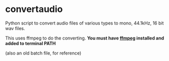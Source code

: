 # convertaudio
Python script to convert audio files of various types to mono, 44.1kHz, 16 bit wav files.

This uses ffmpeg to do the converting. 
**You must have [ffmpeg](https://www.ffmpeg.org) installed and added to terminal PATH**


(also an old batch file, for reference)

